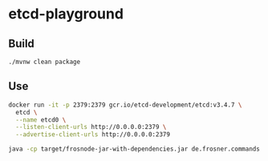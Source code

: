 # etcd-playground

## Build

`./mvnw clean package`

## Use

```bash
docker run -it -p 2379:2379 gcr.io/etcd-development/etcd:v3.4.7 \
  etcd \
  --name etcd0 \
  --listen-client-urls http://0.0.0.0:2379 \
  --advertise-client-urls http://0.0.0.0:2379
```

```bash
java -cp target/frosnode-jar-with-dependencies.jar de.frosner.commands.Start
```
